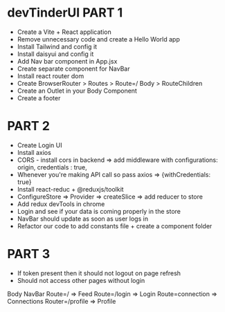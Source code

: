 # devTinderUI PART 1
- Create a Vite + React application
- Remove unnecessary code and create a Hello World app
- Install Tailwind and config it
- Install daisyui and config it
- Add Nav bar component in App.jsx
- Create separate component for NavBar
- Install react router dom
- Create BrowserRouter > Routes > Route=/ Body > RouteChildren
- Create an Outlet in your Body Component
- Create a footer

# PART 2
- Create Login UI
- Install axios
- CORS - install cors in backend => add middleware  with configurations: origin, credentials : true,
- Whenever you're making API call so pass axios => {withCredentials: true}
- Install react-reduc + @reduxjs/toolkit 
- ConfigureStore => Provider => createSlice => add reducer to store
- Add redux devTools in chrome
- Login and see if your data is coming properly in the store
- NavBar should update as soon as user logs in
- Refactor our code to add constants file + create a component folder

# PART 3
- If token present then it should not logout on page refresh
- Should not access other pages without login

Body
    NavBar
    Route=/ => Feed
    Route=/login => Login
    Route=connection => Connections
    Router=/profile => Profile
